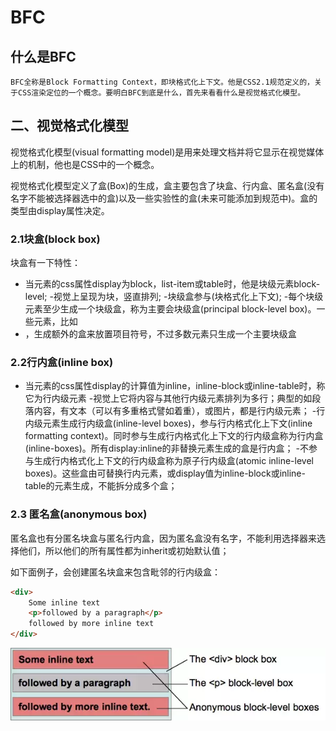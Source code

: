# BFC

## 什么是BFC
```
BFC全称是Block Formatting Context，即块格式化上下文。他是CSS2.1规范定义的，关于CSS渲染定位的一个概念。要明白BFC到底是什么，首先来看看什么是视觉格式化模型。
```
## 二、视觉格式化模型
视觉格式化模型(visual formatting model)是用来处理文档并将它显示在视觉媒体上的机制，他也是CSS中的一个概念。

视觉格式化模型定义了盒(Box)的生成，盒主要包含了块盒、行内盒、匿名盒(没有名字不能被选择器选中的盒)以及一些实验性的盒(未来可能添加到规范中)。盒的类型由display属性决定。
### 2.1块盒(block box)
块盒有一下特性：
- 当元素的css属性display为block，list-item或table时，他是块级元素block-level;
-视觉上呈现为块，竖直排列;
-块级盒参与(块格式化上下文);
-每个块级元素至少生成一个块级盒，称为主要会块级盒(principal block-level box)。一些元素，比如<li>，生成额外的盒来放置项目符号，不过多数元素只生成一个主要块级盒

### 2.2行内盒(inline box)

- 当元素的css属性display的计算值为inline，inline-block或inline-table时，称它为行内级元素
-视觉上它将内容与其他行内级元素排列为多行；典型的如段落内容，有文本（可以有多重格式譬如着重），或图片，都是行内级元素；
-行内级元素生成行内级盒(inline-level boxes)，参与行内格式化上下文(inline formatting context)。同时参与生成行内格式化上下文的行内级盒称为行内盒(inline-boxes)。所有display:inline的非替换元素生成的盒是行内盒；
-不参与生成行内格式化上下文的行内级盒称为原子行内级盒(atomic inline-level boxes)。这些盒由可替换行内元素，或display值为inline-block或inline-table的元素生成，不能拆分成多个盒；

### 2.3 匿名盒(anonymous box)
匿名盒也有分匿名块盒与匿名行内盒，因为匿名盒没有名字，不能利用选择器来选择他们，所以他们的所有属性都为inherit或初始默认值；

如下面例子，会创建匿名块盒来包含毗邻的行内级盒：

```html
<div>
    Some inline text
    <p>followed by a paragraph</p>
    followed by more inline text
</div>
```

![BFC](img/bfc-1.webp "匿名盒")
